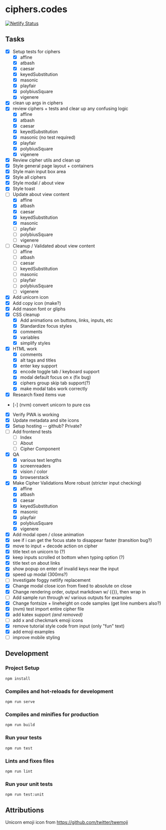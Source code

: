 # ciphers.codes
[![Netlify Status](https://api.netlify.com/api/v1/badges/c0a8e041-7f3b-4492-82e1-2bf0d0a8afc9/deploy-status)](https://app.netlify.com/sites/cipherscodes/deploys)

## Tasks
- [x] Setup tests for ciphers
    - [x] affine
    - [x] atbash
    - [x] caesar
    - [x] keyedSubstitution
    - [x] masonic
    - [x] playfair
    - [x] polybiusSquare
    - [x] vigenere
- [x] clean up args in ciphers
- [x] review ciphers + tests and clear up any confusing logic
    - [x] affine
    - [x] atbash
    - [x] caesar
    - [x] keyedSubstitution
    - [x] masonic (no test required)
    - [x] playfair
    - [x] polybiusSquare
    - [x] vigenere
- [x] Review cipher utils and clean up
- [x] Style general page layout + containers
- [x] Style main input box area
- [x] Style all ciphers
- [x] Style modal / about view
- [x] Style toast
- [ ] Update about view content
    - [x] affine
    - [x] atbash
    - [x] caesar
    - [x] keyedSubstitution
    - [x] masonic
    - [ ] playfair
    - [ ] polybiusSquare
    - [ ] vigenere
- [ ] Cleanup / Validated about view content
    - [ ] affine
    - [ ] atbash
    - [ ] caesar
    - [ ] keyedSubstitution
    - [ ] masonic
    - [ ] playfair
    - [ ] polybiusSquare
    - [ ] vigenere
- [x] Add unicorn icon
- [x] Add copy icon (make?)
- [x] Add mason font or gliphs
- [x] CSS cleanup
    - [x] Add animations on buttons, links, inputs, etc
    - [x] Standardize focus styles
    - [x] comments
    - [x] variables
    - [x] simplify styles
- [x] HTML work
    - [x] comments
    - [x] alt tags and titles
    - [x] enter key support
    - [x] encode toggle tab / keyboard support
    - [x] modal default focus on x (fix bug)
    - [x] ciphers group skip tab support(?)
    - [x] make modal tabs work correctly
- [x] Research fixed items vue
- [-] (nvm) convert unicorn to pure css
- [x] Verify PWA is working
- [x] Update metadata and site icons
- [x] Setup hosting -- github? Private?
- [ ] Add frontend tests
    - [ ] Index
    - [ ] About
    - [ ] Cipher Component
- [x] QA
    - [x] various text lengths
    - [x] screenreaders
    - [x] vision / color
    - [x] browserstack
- [x] Make Cipher Validations More robust (stricter input checking)
    - [x] affine
    - [x] atbash
    - [x] caesar
    - [x] keyedSubstitution
    - [x] masonic
    - [x] playfair
    - [x] polybiusSquare
    - [x] vigenere
- [x] Add modal open / close animation
- [x] see if i can get the focus state to disappear faster (transition bug?)
- [x] move to input + decode action on cipher
- [x] title text on unicorn to (?)
- [x] keep inputs scrolled ot bottom when typing option (?)
- [x] title text on about links
- [x] show popup on enter of invalid keys near the input
- [x] speed up modal (300ms?)
- [ ] Investigate foggy netlify replacement
- [x] Change modal close icon from fixed to absolute on close
- [x] Change rendering order, output markdown w/ {{}}, then wrap in <vue-markdown/>
- [ ] Add sample run through w/ various outputs for examples
- [x] Change fontsize + lineheight on code samples (get line numbers also?)
- [x] (nvm) test import entire cipher file
- [x] add katex support _(and removed)_
- [ ] add x and checkmark emoji icons
- [x] remove tutorial style code from input (only "fun" text)
- [x] add emoji examples
- [ ] improve mobile styling

## Development

### Project Setup
```
npm install
```

### Compiles and hot-reloads for development
```
npm run serve
```

### Compiles and minifies for production
```
npm run build
```

### Run your tests
```
npm run test
```

### Lints and fixes files
```
npm run lint
```

### Run your unit tests
```
npm run test:unit
```

## Attributions
Unicorn emoji icon from https://github.com/twitter/twemoji
